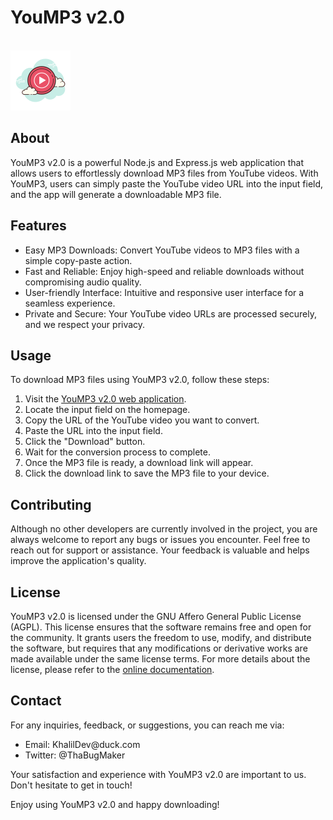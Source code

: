 <h1>YouMP3 v2.0</h1>
<br>
<a href="https://yoump3dz.onrender.com/" target="_blank">
  <img src="/public/assets/images/YouMP396.png">
</a>

<h2>About</h2>

<p>YouMP3 v2.0 is a powerful Node.js and Express.js web application that allows users to effortlessly download MP3 files from YouTube videos. With YouMP3, users can simply paste the YouTube video URL into the input field, and the app will generate a downloadable MP3 file.</p>

<h2>Features</h2>
<ul>
  <li>Easy MP3 Downloads: Convert YouTube videos to MP3 files with a simple copy-paste action.</li>
  <li>Fast and Reliable: Enjoy high-speed and reliable downloads without compromising audio quality.</li>
  <li>User-friendly Interface: Intuitive and responsive user interface for a seamless experience.</li>
  <li>Private and Secure: Your YouTube video URLs are processed securely, and we respect your privacy.</li>
</ul>

<h2>Usage</h2>
<p>To download MP3 files using YouMP3 v2.0, follow these steps:</p>
<ol>
  <li>Visit the <a href="https://yoump3dz.onrender.com/" target="_blank">YouMP3 v2.0 web application</a>.</li>
  <li>Locate the input field on the homepage.</li>
  <li>Copy the URL of the YouTube video you want to convert.</li>
  <li>Paste the URL into the input field.</li>
  <li>Click the "Download" button.</li>
  <li>Wait for the conversion process to complete.</li>
  <li>Once the MP3 file is ready, a download link will appear.</li>
  <li>Click the download link to save the MP3 file to your device.</li>
</ol>

<h2>Contributing</h2>
<p>Although no other developers are currently involved in the project, you are always welcome to report any bugs or issues you encounter. Feel free to reach out for support or assistance. Your feedback is valuable and helps improve the application's quality.</p>

<h2>License</h2>
<p>YouMP3 v2.0 is licensed under the GNU Affero General Public License (AGPL). This license ensures that the software remains free and open for the community. It grants users the freedom to use, modify, and distribute the software, but requires that any modifications or derivative works are made available under the same license terms. For more details about the license, please refer to the <a href="www.gnu.org/licenses/" target="_blank">online documentation</a>.</p>

<h2>Contact</h2>
<p>For any inquiries, feedback, or suggestions, you can reach me via:</p>
<ul>
  <li>Email: KhalilDev@duck.com</li>
  <li>Twitter: @ThaBugMaker</li>
</ul>

<p>Your satisfaction and experience with YouMP3 v2.0 are important to us. Don't hesitate to get in touch!</p>

<p>Enjoy using YouMP3 v2.0 and happy downloading!</p>
